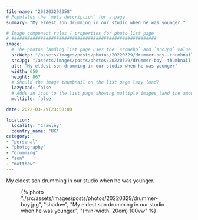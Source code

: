 ```yaml
---
file-name: "202203292358"
# Populates the `meta description` for a page
summary: "My eldest son drumming in our studio when he was younger."

# Image component rules / properties for photo list page
# #######################################################
image:
  # The photos landing list page uses the `srcWebp` and `srcJpg` values
  srcWebp: "/assets/images/posts/photos/20220329/drummer-boy--thumbnail.webp"
  srcJpg: "/assets/images/posts/photos/20220329/drummer-boy--thumbnail.jpg"
  alt: "My eldest son drumming in our studio when he was younger"
  width: 650
  height: 867
  # Should the image thumbnail on the list page lazy load?
  lazyLoad: false
  # Adds an icon to the list page showing multiple images (and the amount) available to view on the post page
  multiple: false

date: 2022-03-29T23:58:00

location:
  locality: "Crawley"
  country_name: "UK"
category:
- "personal"
- "photography"
- "drumming"
- "son"
- "matthew"
---
```


My eldest son drumming in our studio when he was younger.

<figure class="flow">
{% photo "./src/assets/images/posts/photos/20220329/drummer-boy.jpg", "shadow", "My eldest son drumming in our studio when he was younger.", "(min-width: 20em) 100vw" %}
</figure>
